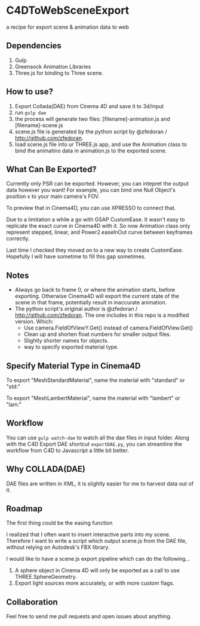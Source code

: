 # C4DToWebSceneExport
a recipe for export scene &amp; animation data to web

## Dependencies

1. Gulp
2. Greensock Animation Libraries
3. Three.js for binding to Three scene. 

## How to use?

1. Export Collada(DAE) from Cinema 4D and save it to 3d/input
2. run `gulp dae`
3. the process will generate two files: [filename]-animation.js and [filename]-scene.js
5. scene.js file is generated by the python script by @zfedoran / http://github.com/zfedoran. 
6. load scene.js file into ur THREE.js app, and use the Animation class to bind the animatino data in animation.js to the exported scene. 

## What Can Be Exported?

Currently only PSR can be exported. However, you can intepret the output data however you want! For example, you can bind one Null Object's position x to your main camera's FOV. 

To preview that in Cinema4D, you can use XPRESSO to connect that. 

Due to a limitation a while a go with GSAP CustomEase. It wasn't easy to replicate the exact curve in Cinema4D with it. So now Animation class only represent stepped, linear, and Power2.easeInOut curve between keyframes correctly. 

Last time I checked they moved on to a new way to create CustomEase. Hopefully I will have sometime to fill this gap sometimes.

## Notes

- Always go back to frame 0, or where the animation starts, before exporting. Otherwise Cinema4D will export the current state of the scene in that frame, potentially result in inaccurate animation. 
- The python script's original author is @zfedoran / http://github.com/zfedoran. The one includes in this repo is a modified version. Which:
  - Use camera.FieldOfViewY.Get() instead of camera.FieldOfView.Get()
  - Clean up and shorten float numbers for smaller output files. 
  - Slightly shorter names for objects. 
  - way to specify exported material type. 

## Specify Material Type in Cinema4D

To export "MeshStandardMaterial", name the material with "standard" or "std:"

To export "MeshLambertMaterial", name the material with "lambert" or "lam:"

## Workflow

You can use `gulp watch-dae` to watch all the dae files in input folder. Along with the C4D Export DAE shortcut `exportDAE.py`, you can streamline the workflow from C4D to Javascript a little bit better. 

## Why COLLADA(DAE)

DAE files are written in XML, it is slightly easier for me to harvest data out of it. 

## Roadmap

The first thing could be the easing function

I realized that I often want to insert interactive parts into my scene. Therefore I want to write a script which output scene.js from the DAE file, without relying on Autodesk's FBX library. 

I would like to have a scene.js export pipeline which can do the following...

1. A sphere object in Cinema 4D will only be exported as a call to use THREE.SphereGeometry. 
2. Export light sources more accurately, or with more custom flags. 

## Collaboration

Feel free to send me pull requests and open issues about anything. 


